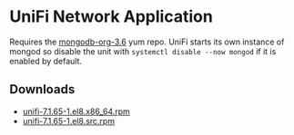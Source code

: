 UniFi Network Application
=========================

Requires the [mongodb-org-3.6](https://docs.mongodb.com/v3.6/tutorial/install-mongodb-on-red-hat/#for-mongodb-3-6) yum repo. UniFi starts its own instance of mongod so disable the unit with `systemctl disable --now mongod` if it is enabled by default.



Downloads
---------

* [unifi-7.1.65-1.el8.x86\_64.rpm](https://file.lily.flowers/rpm/x86_64/unifi-7.1.65-1.el8.x86_64.rpm)
* [unifi-7.1.65-1.el8.src.rpm](https://file.lily.flowers/rpm/src/unifi-7.1.65-1.el8.src.rpm)
